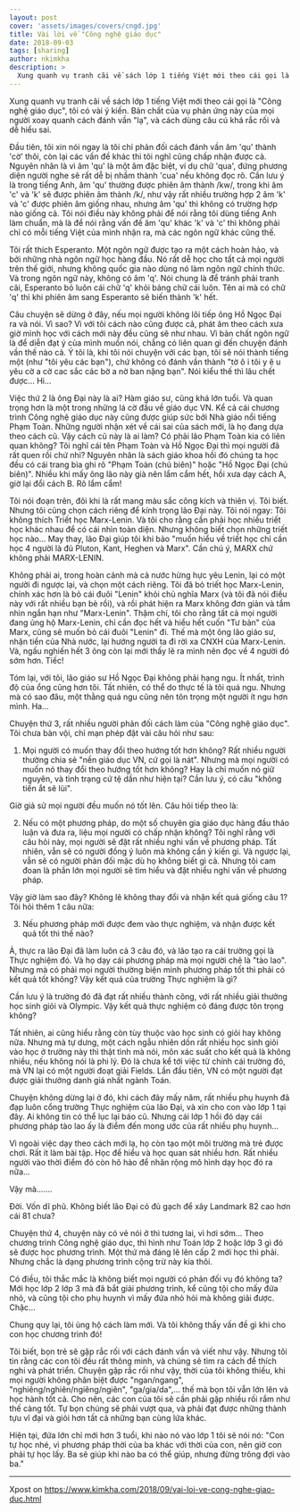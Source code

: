 ```yaml
---
layout: post
cover: 'assets/images/covers/cngd.jpg'
title: Vài lời về "Công nghệ giáo dục"
date: 2018-09-03
tags: [sharing]
author: nkimkha
description: >
  Xung quanh vụ tranh cãi về sách lớp 1 tiếng Việt mới theo cái gọi là "Công nghệ giáo dục", tôi có vài ý kiến.
---
```


Xung quanh vụ tranh cãi về sách lớp 1 tiếng Việt mới theo cái gọi là "Công nghệ giáo dục", tôi có vài ý kiến. Bản chất của vụ phản ứng này của mọi người xoay quanh cách đánh vần "lạ", và cách dùng câu cú khá rắc rối và dễ hiểu sai.

Đầu tiên, tôi xin nói ngay là tôi chỉ phản đối cách đánh vần âm 'qu' thành 'cờ' thôi, còn lại các vấn đề khác thì tôi nghĩ cũng chấp nhận được cả. Nguyên nhân là vì âm 'qu' là một âm đặc biệt, ví dụ chữ 'qua', đứng phương diện người nghe sẽ rất dễ bị nhầm thành 'cua' nếu không đọc rõ. Cần lưu ý là trong tiếng Anh, âm 'qu' thường được phiên âm thành /kw/, trong khi âm 'c' và 'k' sẽ được phiên âm thành /k/, như vậy rất nhiều trường hợp 2 âm 'k' và 'c' được phiên âm giống nhau, nhưng âm 'qu' thì không có trường hợp nào giống cả. Tôi nói điều này không phải để nói rằng tôi dùng tiếng Anh làm chuẩn, mà là để nói rằng vấn đề âm 'qu' khác 'k' và 'c' thì không phải chỉ có mỗi tiếng Việt của mình nhận ra, mà các ngôn ngữ khác cũng thế.

Tôi rất thích Esperanto. Một ngôn ngữ được tạo ra một cách hoàn hảo, và bởi những nhà ngôn ngữ học hàng đầu. Nó rất dễ học cho tất cả mọi người trên thế giới, nhưng không quốc gia nào dùng nó làm ngôn ngữ chính thức. Và trong ngôn ngữ này, không có âm 'q'. Nói chung là để tránh phải tranh cãi, Esperanto bỏ luôn cái chữ 'q' khỏi bảng chữ cái luôn. Tên ai mà có chữ 'q' thì khi phiên âm sang Esperanto sẽ biến thành 'k' hết.

Câu chuyện sẽ dừng ở đây, nếu mọi người không lôi tiếp ông Hồ Ngọc Đại ra và nói. Vì sao? Vì với tôi cách nào cũng được cả, phát âm theo cách xưa giờ mình học với cách mới này đều cũng sẽ như nhau. Vì bản chất ngôn ngữ là để diễn đạt ý của mình muốn nói, chẳng có liên quan gì đến chuyện đánh vần thế nào cả. Ý tôi là, khi tôi nói chuyện với các bạn, tôi sẽ nói thành tiếng một (như "tôi yêu các bạn"), chứ không có đánh vần thành "tờ ô i tôi y ê u yêu cờ a cờ cac sắc các bờ a nờ ban nặng bạn". Nói kiểu thế thì lâu chết được... Hi...

Việc thứ 2 là ông Đại này là ai? Hàm giáo sư, cũng khá lớn tuổi. Và quan trọng hơn là một trong những lá cờ đầu về giáo dục VN. Kể cả cái chương trình Công nghệ giáo dục này cũng được giúp sức bởi Nhà giáo nổi tiếng Phạm Toàn. Những người nhận xét về cái sai của sách mới, là họ đang dựa theo cách cũ. Vậy cách cũ này là ai làm? Có phải lão Phạm Toàn kia có liên quan không? Tôi nghĩ cái tên Phạm Toàn và Hồ Ngọc Đại thì mọi người đã rất quen rồi chứ nhỉ? Nguyên nhân là sách giáo khoa hồi đó chúng ta học đều có cái trang bìa ghi rõ "Phạm Toàn (chủ biên)" hoặc "Hồ Ngọc Đại (chủ biên)". Nhiều khi mấy ông lão này già nên lẩm cẩm hết, hồi xưa dạy cách A, giờ lại đổi cách B. Rõ lẩm cẩm!

Tôi nói đoạn trên, đôi khi là rất mang màu sắc công kích và thiên vị. Tôi biết. Nhưng tôi cũng chọn cách riêng để kính trọng lão Đại này. Tôi nói ngay: Tôi không thích Triết học Marx-Lenin. Và tôi cho rằng cần phải học nhiều triết học khác nhau để có cái nhìn toàn diện. Nhưng không biết chọn những triết học nào... May thay, lão Đại giúp tôi khi bảo "muốn hiểu về triết học chỉ cần học 4 người là đủ Pluton, Kant, Heghen và Marx". Cần chú ý, MARX chứ không phải MARX-LENIN.

Không phải ai, trong hoàn cảnh mà cả nước hừng hực yêu Lenin, lại có một người đi ngược lại, và chọn một cách riêng. Tôi đã bỏ triết học Marx-Lenin, chính xác hơn là bỏ cái đuôi "Lenin" khỏi chủ nghĩa Marx (và tôi đã nói điều này với rất nhiều bạn bè rồi), và rồi phát hiện ra Marx không đơn giản và tầm nhìn ngắn hạn như "Marx-Lenin". Thậm chí, tôi cho rằng tất cả mọi người đang ủng hộ Marx-Lenin, chỉ cần đọc hết và hiểu hết cuốn "Tư bản" của Marx, cũng sẽ muốn bỏ cái đuôi "Lenin" đi. Thế mà một ông lão giáo sư, nhận tiền của Nhà nước, lại hướng người ta đi rời xa CNXH của Marx-Lenin. Và, ngấu nghiến hết 3 ông còn lại mới thấy lẽ ra mình nên đọc về 4 người đó sớm hơn. Tiếc!

Tóm lại, với tôi, lão giáo sư Hồ Ngọc Đại không phải hạng ngu. Ít nhất, trình độ của ổng cũng hơn tôi. Tất nhiên, có thể do thực tế là tôi quá ngu. Nhưng mà có sao đâu, một thằng quá ngu cũng nên tôn trọng một người ít ngu hơn mình. Ha...

Chuyện thứ 3, rất nhiều người phản đối cách làm của "Công nghệ giáo dục". Tôi chưa bàn vội, chỉ mạn phép đặt vài câu hỏi như sau:

1. Mọi người có muốn thay đổi theo hướng tốt hơn không? Rất nhiều người thường chia sẻ "nền giáo dục VN, cứ gọi là nát". Nhưng mà mọi người có muốn nó thay đổi theo hướng tốt hơn không? Hay là chỉ muốn nó giữ nguyên, và tình trạng cứ tệ dần như hiện tại? Cần lưu ý, có câu "không tiến ắt sẽ lùi".

Giờ giả sử mọi người đều muốn nó tốt lên. Câu hỏi tiếp theo là:

2. Nếu có một phương pháp, do một số chuyên gia giáo dục hàng đầu thảo luận và đưa ra, liệu mọi người có chấp nhận không? Tôi nghĩ rằng với câu hỏi này, mọi người sẽ đặt rất nhiều nghi vấn về phương pháp. Tất nhiên, vẫn sẽ có người đồng ý luôn mà không cần ý kiến gì. Và ngược lại, vẫn sẽ có người phản đối mặc dù họ không biết gì cả. Nhưng tôi cam đoan là phần lớn mọi người sẽ tìm hiểu và đặt nhiều nghi vấn về phương pháp.

Vậy giờ làm sao đây? Không lẽ không thay đổi và nhận kết quả giống câu 1? Tôi hỏi thêm 1 câu nữa:

3. Nếu phương pháp mới được đem vào thực nghiệm, và nhận được kết quả tốt thì thế nào?

À, thực ra lão Đại đã làm luôn cả 3 câu đó, và lão tạo ra cái trường gọi là Thực nghiệm đó. Và họ dạy cái phương pháp mà mọi người chê là "tào lao". Nhưng mà có phải mọi người thường biện minh phương pháp tốt thì phải có kết quả tốt không? Vậy kết quả của trường Thực nghiệm là gì?

Cần lưu ý là trường đó đã đạt rất nhiều thành công, với rất nhiều giải thưởng học sinh giỏi và Olympic. Vậy kết quả thực nghiệm có đáng được tôn trọng không?

Tất nhiên, ai cũng hiểu rằng còn tùy thuộc vào học sinh có giỏi hay không nữa. Nhưng mà tự dưng, một cách ngẫu nhiên dồn rất nhiều học sinh giỏi vào học ở trường này thì thật tình mà nói, môn xác suất cho kết quả là không nhiều, nếu không nói là phi lý. Đó là chưa kể tới việc từ chính cái trường đó, mà VN lại có một người đoạt giải Fields. Lần đầu tiên, VN có một người đạt được giải thưởng danh giá nhất ngành Toán.

Chuyện không dừng lại ở đó, khi cách đây mấy năm, rất nhiều phụ huynh đã đạp luôn cổng trường Thực nghiệm của lão Đại, và xin cho con vào lớp 1 tại đây. Ai không tin có thể lục lại báo cũ. Nhưng cái lớp 1 hồi đó dạy cái phương pháp tào lao ấy là điểm đến mong ước của rất nhiều phụ huynh...

Vì ngoài việc dạy theo cách mới lạ, họ còn tạo một môi trường mà trẻ được chơi. Rất ít làm bài tập. Học để hiểu và học quan sát nhiều hơn. Rất nhiều người vào thời điểm đó còn hô hào để nhân rộng mô hình dạy học đó ra nữa...

Vậy mà.......

Đời. Vốn dĩ phũ. Không biết lão Đại có đủ gạch để xây Landmark 82 cao hơn cái 81 chưa?

Chuyện thứ 4, chuyện này có vẻ nói ở thì tương lai, vì hơi sớm... Theo chương trình Công nghệ giáo dục, thì hình như Toán lớp 2 hoặc lớp 3 gì đó sẽ được học phương trình. Một thứ mà đáng lẽ lên cấp 2 mới học thì phải. Nhưng chắc là dạng phương trình cộng trừ này kia thôi.

Có điều, tôi thắc mắc là không biết mọi người có phản đối vụ đó không ta? Mới học lớp 2 lớp 3 mà đã bắt giải phương trình, kể cũng tội cho mấy đứa nhỏ, và cũng tội cho phụ huynh vì mấy đứa nhỏ hỏi mà không giải được. Chậc...

Chung quy lại, tôi ủng hộ cách làm mới. Và tôi không thấy vấn đề gì khi cho con học chương trình đó!

Tôi biết, bọn trẻ sẽ gặp rắc rối với cách đánh vần và viết như vậy. Nhưng tôi tin rằng các con tôi đều rất thông minh, và chúng sẽ tìm ra cách để thích nghi và phát triển. Chuyện gặp rắc rối như vậy, thời của tôi không thiếu, khi mọi người không phân biệt được "ngan/ngang", "nghiêng/nghiên/ngiêng/ngiên", "ga/gia/da",... thế mà bọn tôi vẫn lớn lên và học hành tốt cả. Cho nên, các con của tôi sẽ cần phải gặp nhiều rối rắm như thế càng tốt. Tự bọn chúng sẽ phải vượt qua, và phải đạt được những thành tựu vĩ đại và giỏi hơn tất cả những bạn cùng lứa khác.

Hiện tại, đứa lớn chỉ mới hơn 3 tuổi, khi nào nó vào lớp 1 tôi sẽ nói nó: "Con tự học nhé, vì phương pháp thời của ba khác với thời của con, nên giờ con phải tự học lấy. Ba sẽ giúp khi nào ba có thể giúp, nhưng đừng trông đợi vào ba."

-------

Xpost on https://www.kimkha.com/2018/09/vai-loi-ve-cong-nghe-giao-duc.html
